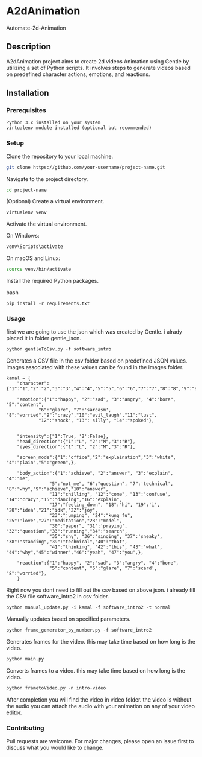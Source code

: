 # A2dAnimation
Automate-2d-Animation



## Description

A2dAnimation project aims to create 2d videos Animation using Gentle by utilizing a set of Python scripts. It involves steps to generate videos based on predefined character actions, emotions, and reactions.

## Installation
### Prerequisites

    Python 3.x installed on your system
    virtualenv module installed (optional but recommended)

### Setup

Clone the repository to your local machine.

```bash
git clone https://github.com/your-username/project-name.git
```
Navigate to the project directory.

```bash
cd project-name
```
(Optional) Create a virtual environment.

```bash
virtualenv venv
```

Activate the virtual environment.

On Windows:

```bash
venv\Scripts\activate
```
On macOS and Linux:

```bash
source venv/bin/activate
```
Install the required Python packages.

bash

    pip install -r requirements.txt

### Usage

first we are going to use the json which was created by Gentle. i alrady placed it in folder gentle_json. 
 ```python
 python gentleToCsv.py -f software_intro
 ```

Generates a CSV file in the csv folder based on predefined JSON values. Images associated with these values can be found in the images folder.


    kamal = {
        "character":{"1":"1","2":"2","3":"3","4":"4","5":"5","6":"6","7":"7","8":"8","9":"9","10":"10",},

        "emotion":{"1":"happy", "2":"sad", "3":"angry", "4":"bore", "5":"content",
                "6":"glare", "7":'sarcasm', "8":"worried","9":"crazy","10":"evil_laugh","11":"lust",
                "12":"shock", "13":'silly', "14":"spoked"},


        "intensity":{"1":True, '2':False},
        "head_direction":{"1":"L", "2":"M","3":"R"},
        "eyes_direction":{"1":"L", "2":"M","3":"R"},
        
        "screen_mode":{"1":"office","2":"explaination","3":"white", "4":"plain","5":"green",},

        "body_action":{"1":"achieve", "2":"answer", "3":"explain", "4":"me", 
                    "5":"not_me", "6":"question", "7":'technical', "8":"why","9":"achieve","10":"answer",
                    "11":"chilling", "12":"come", "13":'confuse', "14":"crazy","15":"dancing","16":"explain",
                    "17":"feeling_down", "18":"hi", "19":'i', "20":"idea","21":"idk","22":"joy",
                    "23":"jumping", "24":"kung_fu", "25":'love',"27":"meditation","28":"model",
                    "30":"paper", "31":'praying', "32":"question","33":"running","34":"search",
                    "35":"shy", "36":"singing", "37":'sneaky', "38":"standing","39":"technical","40":"that",
                    "41":"thinking", "42":"this", "43":'what', "44":"why","45":"winner","46":"yeah", "47":"you",},

        "reaction":{"1":"happy", "2":"sad", "3":"angry", "4":"bore",
                    "5":"content", "6":"glare", "7":'scard', "8":"worried"},
        }


Right now you dont need to fill out the csv based on above json.  i already fill the CSV file software_intro2 in csv folder.
```python
python manual_update.py -i kamal -f software_intro2 -t normal
```
Manually updates based on specified parameters.
```python
python frame_generator_by_number.py -f software_intro2
```
Generates frames for the video. this may take time based on how long is the video.
```python
python main.py
```
Converts frames to a video. this may take time based on how long is the video. 
```python
python frametoVideo.py -n intro-video
```
After completion you will find the video in video folder. the video is without the audio you can attach the audio with your animation on any of your video editor. 


### Contributing

Pull requests are welcome. For major changes, please open an issue first to discuss what you would like to change.